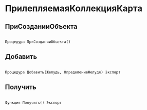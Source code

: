 # ПрилепляемаяКоллекцияКарта

## ПриСозданииОбъекта

```bsl

Процедура ПриСозданииОбъекта() 
```

## Добавить

```bsl

Процедура Добавить(Желудь, ОпределениеЖелудя) Экспорт
```

## Получить

```bsl

Функция Получить() Экспорт
```

